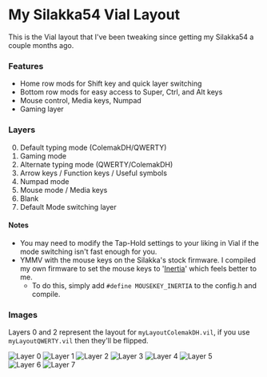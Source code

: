 # My Silakka54 Vial Layout
This is the Vial layout that I've been tweaking since getting my Silakka54 a couple months ago.

### Features
- Home row mods for Shift key and quick layer switching
- Bottom row mods for easy access to Super, Ctrl, and Alt keys
- Mouse control, Media keys, Numpad
- Gaming layer

### Layers
0. Default typing mode (ColemakDH/QWERTY)
1. Gaming mode
2. Alternate typing mode (QWERTY/ColemakDH)
3. Arrow keys / Function keys / Useful symbols
4. Numpad mode
5. Mouse mode / Media keys
6. Blank
7. Default Mode switching layer

#### Notes
- You may need to modify the Tap-Hold settings to your liking in Vial if the mode switching isn't fast enough for you.
- YMMV with the mouse keys on the Silakka's stock firmware. I compiled my own firmware to set the mouse keys to '[Inertia](https://docs.qmk.fm/features/mouse_keys#inertia-mode)' which feels better to me.
  - To do this, simply add `#define MOUSEKEY_INERTIA` to the config.h and compile.

### Images
Layers 0 and 2 represent the layout for `myLayoutColemakDH.vil`, if you use `myLayoutQWERTY.vil` then they'll be flipped.

![Layer 0](./images/layer0.png)
![Layer 1](./images/layer1.png)
![Layer 2](./images/layer2.png)
![Layer 3](./images/layer3.png)
![Layer 4](./images/layer4.png)
![Layer 5](./images/layer5.png)  
![Layer 6](./images/layer6.png)
![Layer 7](./images/layer7.png)
